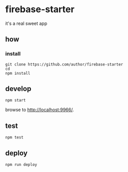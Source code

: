 
# firebase-starter

it's a real sweet app

## how

### install

```
git clone https://github.com/author/firebase-starter
cd 
npm install
```

## develop

```
npm start
```

browse to <http://localhost:9966/>.

## test

```
npm test
```

## deploy

```
npm run deploy
```
